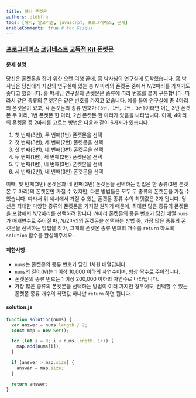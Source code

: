 ```yaml
---
title: 해시 폰켓몬
authors: dldkffh
tags: [해시, 알고리즘, javascrpt, 프로그래머스, 문제]
enableComments: true # for Gisqus
---
```


### [프로그래머스 코딩테스트 고득점 Kit 폰켓몬](https://school.programmers.co.kr/learn/courses/30/lessons/1845)

#### 문제 설명

당신은 폰켓몬을 잡기 위한 오랜 여행 끝에, 홍 박사님의 연구실에 도착했습니다. 홍 박사님은 당신에게 자신의 연구실에 있는 총 $N$ 마리의 폰켓몬 중에서 $N/2$마리를 가져가도 좋다고 했습니다. 홍 박사님 연구실의 폰켓몬은 종류에 따라 번호를 붙여 구분합니다. 따라서 같은 종류의 폰켓몬은 같은 번호를 가지고 있습니다. 예를 들어 연구실에 총 4마리의 폰켓몬이 있고, 각 폰켓몬의 종류 번호가 `[3번, 1번, 2번, 3번]`이라면 이는 3번 폰켓몬 두 마리, 1번 폰켓몬 한 마리, 2번 폰켓몬 한 마리가 있음을 나타냅니다. 이때, 4마리의 폰켓몬 중 2마리를 고르는 방법은 다음과 같이 6가지가 있습니다.

<!--truncate-->

1. 첫 번째(3번), 두 번째(1번) 폰켓몬을 선택
2. 첫 번째(3번), 세 번째(2번) 폰켓몬을 선택
3. 첫 번째(3번), 네 번째(3번) 폰켓몬을 선택
4. 두 번째(1번), 세 번째(2번) 폰켓몬을 선택
5. 두 번째(1번), 네 번째(3번) 폰켓몬을 선택
6. 세 번째(2번), 네 번째(3번) 폰켓몬을 선택

이때, 첫 번째(3번) 폰켓몬과 네 번째(3번) 폰켓몬을 선택하는 방법은 한 종류(3번 폰켓몬 두 마리)의 폰켓몬만 가질 수 있지만, 다른 방법들은 모두 두 종류의 폰켓몬을 가질 수 있습니다. 따라서 위 예시에서 가질 수 있는 폰켓몬 종류 수의 최댓값은 2가 됩니다. 당신은 최대한 다양한 종류의 폰켓몬을 가지길 원하기 때문에, 최대한 많은 종류의 폰켓몬을 포함해서 $N/2$마리를 선택하려 합니다. $N$마리 폰켓몬의 종류 번호가 담긴 배열 `nums`가 매개변수로 주어질 때, $N/2$마리의 폰켓몬을 선택하는 방법 중, 가장 많은 종류의 폰켓몬을 선택하는 방법을 찾아, 그때의 폰켓몬 종류 번호의 개수를 `return` 하도록 `solution` 함수를 완성해주세요.

#### 제한사항

- `nums`는 폰켓몬의 종류 번호가 담긴 1차원 배열입니다.
- `nums`의 길이($N$)는 1 이상 10,000 이하의 자연수이며, 항상 짝수로 주어집니다.
- 폰켓몬의 종류 번호는 1 이상 200,000 이하의 자연수로 나타냅니다.
- 가장 많은 종류의 폰켓몬을 선택하는 방법이 여러 가지인 경우에도, 선택할 수 있는 폰켓몬 종류 개수의 최댓값 하나만 `return` 하면 됩니다.

#### solution.js

```js showLineNumbers title="javascrpt"
function solution(nums) {
  var answer = nums.length / 2;
  const map = new Set();

  for (let i = 0; i < nums.length; i++) {
    map.add(nums[i]);
  }

  if (answer > map.size) {
    answer = map.size;
  }

  return answer;
}
```
